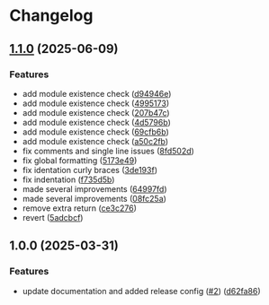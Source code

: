 # Changelog

## [1.1.0](https://github.com/dkooll/bouncer.nvim/compare/v1.0.0...v1.1.0) (2025-06-09)


### Features

* add module existence check ([d94946e](https://github.com/dkooll/bouncer.nvim/commit/d94946eee686ed2f0f94264562fbfa979f233499))
* add module existence check ([4995173](https://github.com/dkooll/bouncer.nvim/commit/4995173f76acfe6e7af123615c4092a8b8731127))
* add module existence check ([207b47c](https://github.com/dkooll/bouncer.nvim/commit/207b47ceaa77c91227eb9f980fbebe4328bbd980))
* add module existence check ([4d5796b](https://github.com/dkooll/bouncer.nvim/commit/4d5796b1fbe8473b9bde8f35cdac5941efb76b49))
* add module existence check ([69cfb6b](https://github.com/dkooll/bouncer.nvim/commit/69cfb6b3ac236bbf426c30577a84bf191edefad2))
* add module existence check ([a50c2fb](https://github.com/dkooll/bouncer.nvim/commit/a50c2fbbadd1fd52e6bc30180261cbe93a6de56c))
* fix comments and single line issues ([8fd502d](https://github.com/dkooll/bouncer.nvim/commit/8fd502d473c587ae05fc23deb0cc0c962fd79186))
* fix global formatting ([5173e49](https://github.com/dkooll/bouncer.nvim/commit/5173e4919fef04aaacb820262071f3bd9a7da5cb))
* fix identation curly braces ([3de193f](https://github.com/dkooll/bouncer.nvim/commit/3de193f4fc5e25d910aa30bbaaf173d6c74ccf35))
* fix indentation ([f735d5b](https://github.com/dkooll/bouncer.nvim/commit/f735d5b603fff99f6661b82dbc8e773de53ba2b9))
* made several improvements ([64997fd](https://github.com/dkooll/bouncer.nvim/commit/64997fda11211c52eed70d8afef66479d1d26797))
* made several improvements ([08fc25a](https://github.com/dkooll/bouncer.nvim/commit/08fc25ae20864a8519cdd63dc4b8a82ec94acf59))
* remove extra return ([ce3c276](https://github.com/dkooll/bouncer.nvim/commit/ce3c276b73c4fb349d69f68c053cc636c794808e))
* revert ([5adcbcf](https://github.com/dkooll/bouncer.nvim/commit/5adcbcfb07ab930fd2b01bb75fb7377ee9a83555))

## 1.0.0 (2025-03-31)


### Features

* update documentation and added release config ([#2](https://github.com/dkooll/bouncer.nvim/issues/2)) ([d62fa86](https://github.com/dkooll/bouncer.nvim/commit/d62fa864cf5561bca81936c3c208c6e7042cae47))
